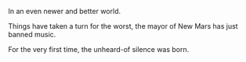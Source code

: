 In an even newer and better world.

Things have taken a turn for the worst, the mayor of New Mars has just banned music.

For the very first time, the unheard-of silence was born.